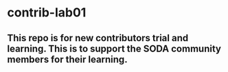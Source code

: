 # contrib-lab01
This repo is for new contributors trial and learning. This is to support the SODA community members for their learning.
-------------------------------------